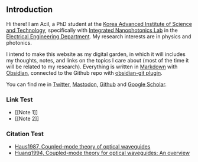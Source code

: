 ## Introduction
Hi there! I am Acil, a PhD student at the [Korea Advanced Institute of Science and Technology](https://www.kaist.ac.kr/kr/), specifically with [Integrated Nanophotonics Lab](https://kaist-yu.notion.site/) in the [Electrical Engineering Department](https://ee.kaist.ac.kr/en/). My research interests are in physics and photonics. 

I intend to make this website as my digital garden, in which it will includes my thoughts, notes, and links on the topics I care about (most of the time it will be related to my research). Everything is written in [Markdown](https://daringfireball.net/projects/markdown/) with [Obsidian](https://obsidian.md/), connected to the Github repo with [obsidian-git plugin](https://github.com/denolehov/obsidian-git).  

You can find me in [Twitter](https://twitter.com/rapradono), [Mastodon](https://fediscience.org/@rapradono), [Github](https://github.com/rapradono) and [Google Scholar](https://scholar.google.com/citations?user=ZXYD8hsAAAAJ&hl=en).  

### Link Test
- [[Note 1]]
- [[Note 2]]

### Citation Test
- [Haus1987, Coupled-mode theory of optical waveguides](zotero://select/items/@Haus1987)
- [Huang1994, Coupled-mode theory for optical waveguides: An overview](zotero://select/items/@Huang1994)
